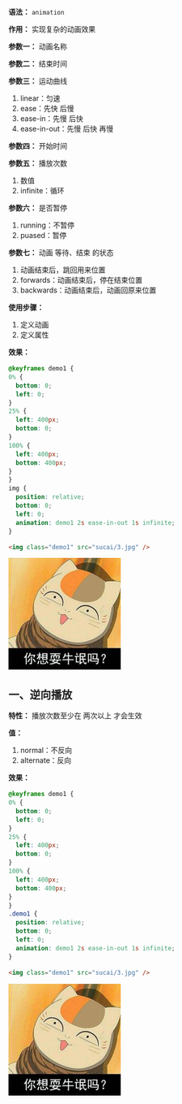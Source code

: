 **语法：** `animation`

**作用：** 实现复杂的动画效果

**参数一：** 动画名称

**参数二：** 结束时间

**参数三：** 运动曲线
1. linear：匀速
2. ease：先快 后慢
3. ease-in：先慢 后快
4. ease-in-out：先慢 后快 再慢

**参数四：** 开始时间

**参数五：** 播放次数
1. 数值
2. infinite：循环

**参数六：** 是否暂停
1. running：不暂停
2. puased：暂停

**参数七：** 动画 等待、结束 的状态
1. 动画结束后，跳回用来位置
2. forwards：动画结束后，停在结束位置
3. backwards：动画结束后，动画回原来位置

**使用步骤：**
1. 定义动画
2. 定义属性

**效果：**
```css
@keyframes demo1 {
0% {
  bottom: 0;
  left: 0;
}
25% {
  left: 400px;
  bottom: 0;
}
100% {
  left: 400px;
  bottom: 400px;
}
}
img {
  position: relative;
  bottom: 0;
  left: 0;
  animation: demo1 2s ease-in-out 1s infinite;
}
```
```html
<img class="demo1" src="sucai/3.jpg" />
```
<!DOCTYPE html>
<html lang="zh-CN">
  <head>
    <meta charset="UTF-8" />
    <title>Document</title>
    <style>
      body {
        height: 888px;
      }
      @keyframes demo1 {
        0% {
          bottom: 0;
          left: 0;
        }
        25% {
          left: 400px;
          bottom: 0;
        }
        100% {
          left: 400px;
          bottom: 400px;
        }
      }
      img {
        position: relative;
        bottom: 0;
        left: 0;
        animation: demo1 2s ease-in-out 1s infinite;
      }
      img {
        /* animation-direction: alternate; */
      }
    </style>
  </head>
  <body>
    <img class="demo1" src="sucai/3.jpg" />
  </body>
</html>

## 一、逆向播放

**特性：** 播放次数至少在 两次以上 才会生效

**值：** 
1. normal：不反向
2. alternate：反向

**效果：**
```css
@keyframes demo1 {
0% {
  bottom: 0;
  left: 0;
}
25% {
  left: 400px;
  bottom: 0;
}
100% {
  left: 400px;
  bottom: 400px;
}
}
.demo1 {
  position: relative;
  bottom: 0;
  left: 0;
  animation: demo1 2s ease-in-out 1s infinite;
}
```
```html
<img class="demo1" src="sucai/3.jpg" />
```
<!DOCTYPE html>
<html lang="zh-CN">
  <head>
    <meta charset="UTF-8" />
    <title>Document</title>
    <style>
      body {
        height: 888px;
      }
      @keyframes demo1 {
        0% {
          bottom: 0;
          left: 0;
        }
        25% {
          left: 400px;
          bottom: 0;
        }
        100% {
          left: 400px;
          bottom: 400px;
        }
      }
      .demo2 {
        position: relative;
        bottom: 0;
        left: 0;
        animation: demo1 2s ease-in-out 1s infinite;
        animation-direction: alternate;
      }
    </style>
  </head>
  <body>
    <img class="demo2" src="sucai/3.jpg" />
  </body>
</html>